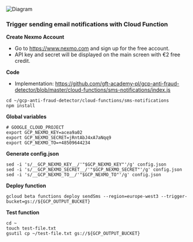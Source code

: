 ![Diagram](https://github.com/gft-academy-pl/gcp-anti-fraud-detector/blob/master/assets/notifications-highlight.png?raw=true)

### Trigger sending email notifications with Cloud Function

**Create Nexmo Account**
- Go to https://www.nexmo.com and sign up for the free account.
- API key and secret will be displayed on the main screen with €2 free credit.

**Code**

- Implementation: https://github.com/gft-academy-pl/gcp-anti-fraud-detector/blob/master/cloud-functions/sms-notifications/index.js

```
cd ~/gcp-anti-fraud-detector/cloud-functions/sms-notifications
npm install
```

**Global variables**

```
# GOOGLE_CLOUD_PROJECT
export GCP_NEXMO_KEY=acea9a02
export GCP_NEXMO_SECRET=jRntAbJ4xA7aNqq9
export GCP_NEXMO_TO=+48509644234
```

**Generate config.json**

```
sed -i 's/__GCP_NEXMO_KEY__/'"$GCP_NEXMO_KEY"'/g' config.json
sed -i 's/__GCP_NEXMO_SECRET__/'"$GCP_NEXMO_SECRET"'/g' config.json
sed -i 's/__GCP_NEXMO_TO__/'"$GCP_NEXMO_TO"'/g' config.json
```

**Deploy function**

```
gcloud beta functions deploy sendSms --region=europe-west3 --trigger-bucket=gs://${GCP_OUTPUT_BUCKET}
```

**Test function**

```
cd ~
touch test-file.txt
gsutil cp ~/test-file.txt gs://${GCP_OUTPUT_BUCKET}
```
